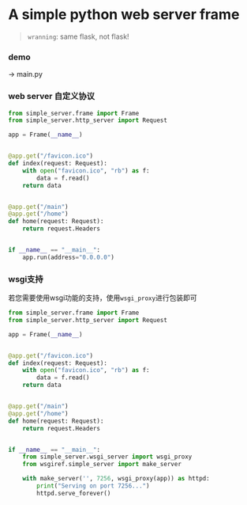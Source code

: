 # A simple python web server frame

> `wranning`: same flask, not flask!

### demo

-> main.py


### web server 自定义协议

```python
from simple_server.frame import Frame
from simple_server.http_server import Request

app = Frame(__name__)


@app.get("/favicon.ico")
def index(request: Request):
    with open("favicon.ico", "rb") as f:
        data = f.read()
    return data


@app.get("/main")
@app.get("/home")
def home(request: Request):
    return request.Headers


if __name__ == "__main__":
    app.run(address="0.0.0.0")
```

### wsgi支持

若您需要使用wsgi功能的支持，使用`wsgi_proxy`进行包装即可

```python
from simple_server.frame import Frame
from simple_server.http_server import Request

app = Frame(__name__)


@app.get("/favicon.ico")
def index(request: Request):
    with open("favicon.ico", "rb") as f:
        data = f.read()
    return data


@app.get("/main")
@app.get("/home")
def home(request: Request):
    return request.Headers


if __name__ == "__main__":
    from simple_server.wsgi_server import wsgi_proxy
    from wsgiref.simple_server import make_server

    with make_server('', 7256, wsgi_proxy(app)) as httpd:
        print("Serving on port 7256...")
        httpd.serve_forever()
```